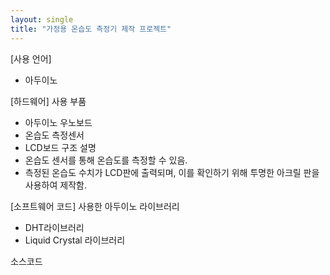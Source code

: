 ```yaml
---
layout: single
title: "가정용 온습도 측정기 제작 프로젝트"
---
```


[사용 언어]
- 아두이노

[하드웨어]
사용 부품
- 아두이노 우노보드
- 온습도 측정센서
- LCD보드
구조 설명
- 온습도 센서를 통해 온습도를 측정할 수 있음.
- 측정된 온습도 수치가 LCD판에 출력되며, 이를 확인하기 위해 투명한 아크릴 판을 사용하여 제작함.
  
[소프트웨어 코드]
사용한 아두이노 라이브러리
- DHT라이브러리
- Liquid Crystal 라이브러리
  
소스코드
<script src="https://gist.github.com/minzero31/12ad1b3a65d67d72a18b49f03596a258.js"></script>

